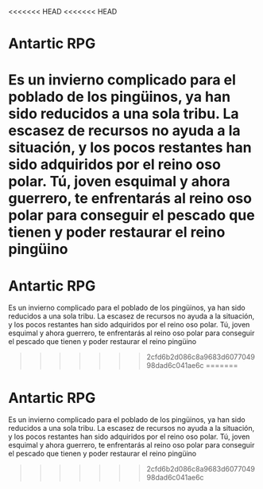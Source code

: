<<<<<<< HEAD
<<<<<<< HEAD
# Antartic RPG 
Es un invierno complicado para el poblado de los pingüinos, ya han sido reducidos a una sola tribu. La escasez de recursos no ayuda a la situación, y los pocos restantes han sido adquiridos por el reino oso polar. Tú, joven esquimal y ahora guerrero, te enfrentarás al reino oso polar para conseguir el pescado que tienen y poder restaurar el reino pingüino
=======
# Antartic RPG 
Es un invierno complicado para el poblado de los pingüinos, ya han sido reducidos a una sola tribu. La escasez de recursos no ayuda a la situación, y los pocos restantes han sido adquiridos por el reino oso polar. Tú, joven esquimal y ahora guerrero, te enfrentarás al reino oso polar para conseguir el pescado que tienen y poder restaurar el reino pingüino
>>>>>>> 2cfd6b2d086c8a9683d607704998dad6c041ae6c
=======
# Antartic RPG 
Es un invierno complicado para el poblado de los pingüinos, ya han sido reducidos a una sola tribu. La escasez de recursos no ayuda a la situación, y los pocos restantes han sido adquiridos por el reino oso polar. Tú, joven esquimal y ahora guerrero, te enfrentarás al reino oso polar para conseguir el pescado que tienen y poder restaurar el reino pingüino
>>>>>>> 2cfd6b2d086c8a9683d607704998dad6c041ae6c
